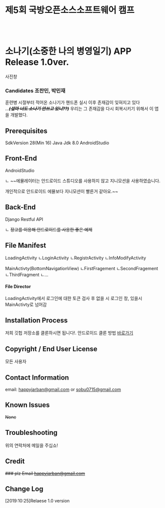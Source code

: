 # 제5회 국방오픈소스소프트웨어 캠프
<br/><br/>

# 소나기(소중한 나의 병영일기)  APP Release 1.0ver.

사진창 

### Candidates 조찬민, 박민재 
훈련병 시절부터 적어온 소나기가 핸드폰 실시 이후 존재감이 잊혀지고 있다<br>...*****~~(설마 너도 소나기 안쓰고 있니??)~~*****
우리는 그 존재감을 다시 회복시키기 위해서 이 앱을 개발했다.

## Prerequisites
  SdkVersion 28(Min 16)
  Java Jdk 8.0
  AndroidStudio

## Front-End

  AndroidStudio
	
	
  ㄴ ~~에뮬레이터는 안드로이드 스튜디오를 사용하지 않고 지니모션을 사용하였습니다. 
  
  
  개인적으로 안드로이드 에뮬보다 지니모션이 빨른거 같아요.~~


## Back-End

  Django Restful API 
	
	
  ㄴ ~~장고를 이용해 안드로이드를 사용한 좋은 예제~~
  
 
  
## File Manifest

LoadingActivity
 ㄴLoginActivity
 ㄴRegistrActivity
 ㄴInfoModifyActivity

 MainActivty(BottomNavigationView)
 ㄴFirstFragement
 ㄴSecondFragement
 ㄴThirdFragment
 ㄴ...
  
  #### File Director

   LoadingActivity에서 로그인에 대한 토큰 검사 후 없을 시 로그인 창, 있을시 MainActivty로 넘어감 


## Installation Process
   저희 깃헙 저장소를 클론하시면 됩니다!. 
   안드로이드 클론 방법 [바로가기](https://webnautes.tistory.com/1175)
   
   
 ## Copyright / End User License
   모든 사용자
   
 ## Contact Information
  email: happyjarban@gmail.com or sobu0715@gmail.com
   
   
 ## Known Issues
  ~~None~~
 
 
## Troubleshooting
 위의 연락처에 메일을 주십쇼! 

## Credit
  ~~### plz Email happyjarban@gmail.com~~
  
## Change Log
 [2019:10:25]Relaese 1.0 version 
